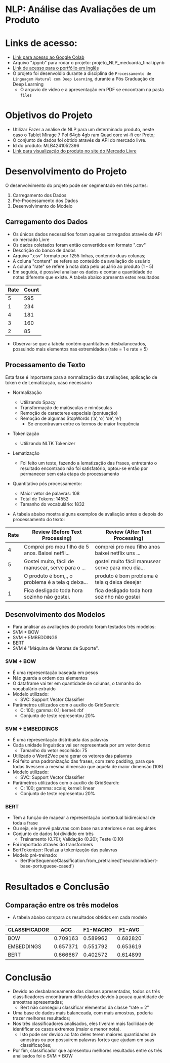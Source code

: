# NLP: Análise das Avaliações de um Produto

# Links de acesso:
- [Link para acesso ao Google Colab](https://colab.research.google.com/drive/1UaoAY0KLnk6zYhZ-G_AA91OjfFtz4OZ-?usp=sharing)
- Arquivo ".ipynb" para rodar o projeto: projeto_NLP_meduarda_final.ipynb
- [Link de acesso para o portfólio em Inglês](https://meduardaeneves.github.io/portfolio/personal-projects/nlp_product_review_analysis/)
- O projeto foi desenvoldio durante a disciplina de `Processamento de Linguagem Natural com Deep Learning`, durante a Pós Graduação de Deep Learning
  - O arquvio de vídeo e a apresentação em PDF se encontram na pasta `files`

# Objetivos do Projeto

- Utilizar Fazer a análise de NLP para um determinado produto, neste caso o Tablet Mirage 7 Pol 64gb 4gb ram Quad core wi-fi cor Preto;
- O conjunto de dados foi obtido através da API do mercado livre.
- Id do produto: MLB4241052396
- [Link para visualização do produto no site do Mercado Livre](https://www.mercadolivre.com.br/tablet-mirage-7-pol-64gb-4gb-ram-quad-core-wi-fi-cor-preto-2022/p/MLB28331783#polycard_client=search-nordic&wid=MLB4241052396&sid=search&searchVariation=MLB28331783&position=17&search_layout=grid&type=product&tracking_id=7d53f2f5-5c5f-47f6-b9aa-03c90ab38c71)

# Desenvolvimento do Projeto

O desenvolvimento do projeto pode ser segmentado em três partes:
1. Carregamento dos Dados
2. Pré-Processamento dos Dados
3. Desenvolvimento do Modelo

## Carregamento dos Dados

- Os únicos dados necessários foram aqueles carregados através da API do mercado Livre
- Os dados coletados foram então convertidos em formato ".csv"
- Descrição do banco de dados
 - Arquivo ".csv" formato por 1255 linhas, contendo duas colunas;
 - A coluna "content" se refere ao conteúdo da avaliação do usuário
 - A coluna "rate" se refere à nota data pelo usuário ao produto (1 - 5)
- Em seguida, é possível analisar os dados e contar a quantidade de notas diferente que existe. A tabela abaixo apresenta estes resultados

| Rate           | Count |
|----------------|-------|
| 5              | 595   | 
| 1              | 234   |
| 4              | 181   |
| 3              | 160   |
| 2              | 85    |

- Observa-se que a tabela contém quantitativos desbalanceados, possuindo mais elementos nas extremidades (rate = 1 e rate = 5)

## Processamento de Texto
Esta fase é importante para a normalização das avaliações, aplicação de token e de Lematização, caso necessário
 - Normalização 
    - Utilizando Spacy
    - Transformação de maiúsculas e minúsculas
    - Remoção de caracteres especiais (pontuação)
    - Remoção de algumas StopWords (‘a’, ‘o’, ‘de’, ‘e’)
      - Se encontravam entre os termos de maior frequência 
  - Tokenização
    - Utilizando NLTK Tokenizer
  - Lematização
    - Foi feito um teste, fazendo a lematização das frases, entretanto o resultado encontrado não foi satisfatório, optou-se então por permanecer sem esta etapa do processamento

- Quantitativo pós processamento:
    - Maior vetor de palavras: 108
    - Total de Tokens: 14552
    - Tamanho do vocabulário: 1832
 - A tabela abaixo mostra alguns exemplos de avaliação antes e depois do processamento do texto:

| Rate | Review (Before Text Processing)          | Review (After Text Processing)         |
|------|-----------------------------------------|----------------------------------------|
| 4    | Comprei pro meu filho de 5 anos. Baixei netfli... | comprei pro meu filho anos baixei netflix uns ... |
| 5    | Gostei muito, fácil de manusear, serve para o ... | gostei muito fácil manusear serve para meu dia... |
| 3    | O produto é bom,,, o problema é a tela q deixa... | produto é bom problema é tela q deixa desejar |
| 1    | Fica desligado toda hora sozinho não gostei. | fica desligado toda hora sozinho não gostei |


## Desenvolvimento dos Modelos
- Para analisar as avaliações do produto foram testados três modelos:
 - SVM + BOW
 - SVM + EMBEDDINGS
 - BERT
- SVM é "Máquina de Vetores de Suporte".

### SVM + BOW
 - É uma representação baseada em pesos
 - Não guarda a ordem dos elementos
 - O dataframe vai ter em quantidade de colunas, o tamanho do vocabulário extraído
 - Modelo utilizado:
   - SVC: Support Vector Classifier
 - Parâmetros utilizados com o auxílio do GridSearch:
   - C: 100; gamma: 0.1; kernel: rbf
   - Conjunto de teste representou 20%

### SVM + EMBEDDINGS
 - É uma representação distribuída das palavras
 - Cada unidade linguística vai ser representada por um vetor denso
   - Tamanho do vetor escolhido: 75
 - Utilizado o Word2Vec para gerar os vetores das palavras
 - Foi feito uma padronização das frases, com zero padding, para que todas tivessem a mesma dimensão que aquela de maior dimensão (108)
 - Modelo utilizado:
   - SVC: Support Vector Classifier
 - Parâmetros utilizados com o auxílio do GridSearch:
   - C: 100; gamma: scale; kernel: linear
   - Conjunto de teste representou 20%

### BERT
 - Tem a função de mapear a representação contextual bidirecional de toda a frase
 - Ou seja, ele prevê palavras com base nas anteriores e nas seguintes
 - Conjunto de dados foi dividido em três 
   - Treinamento (0.70); Validação (0.20); Teste (0.10)
 - Foi importado através do transformers
 - BertTokenizer: Realiza a tokenização das palavras
 - Modelo pré-treinado:
   - BertForSequenceClassification.from_pretrained('neuralmind/bert-base-portuguese-cased’)

# Resultados e Conclusão
## Comparação entre os três modelos
- A tabela abaixo compara os resultados obtidos em cada modelo

| CLASSIFICADOR | ACC      | F1-MACRO | F1-AVG   |
|---------------|----------|----------|----------|
| BOW           | 0.709163 | 0.589962 | 0.682820 |
| EMBEDDINGS    | 0.657371 | 0.551792 | 0.653619 |
| BERT          | 0.666667 | 0.402572 | 0.614899 |

# Conclusão
- Devido ao desbalanceamento das classes apresentadas, todos os três classificadores encontraram dificuldades devido à pouca quantidade de amostras apresentadas;
  - Bert não conseguiu classificar elementos da classe “rate = 2”
- Uma base de dados mais balanceada, com mais amostras, poderia trazer melhores resultados;
- Nos três classificadores analisados, eles tiveram mais facilidade de identificar os casos extremos (maior e menor nota). 
  - Isto pode ser devido ao fato deles terem maiores quantidades de amostras ou  por possuírem palavras fortes que ajudam em suas classificações;
- Por fim, classificador que apresentou melhores resultados entre os três analisados foi o SVM + BOW




